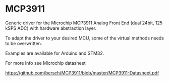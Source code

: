 
MCP3911
=======

Generic driver for the Microchip MCP3911 Analog Front End (dual 24bit, 125 kSPS ADC)
with hardware abstraction layer.

To adapt the driver to your desired MCU, some of the virtual methods needs
to be overwritten.

Examples are available for Arduino and STM32.

For more info see Microchip datasheet

https://github.com/bersch/MCP3911/blob/master/MCP3911-Datasheet.pdf



